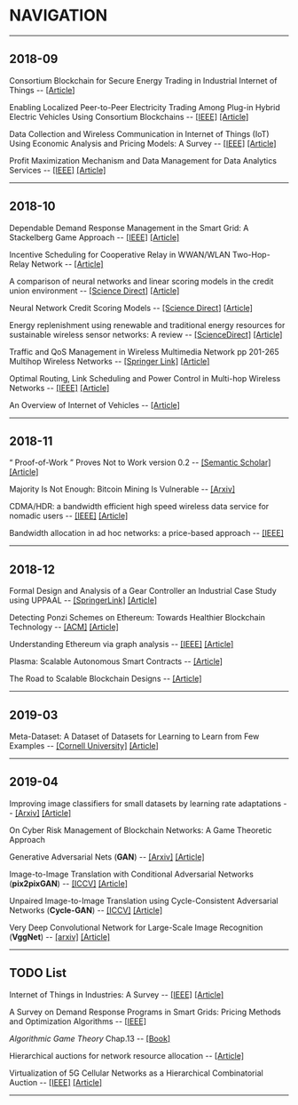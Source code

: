# NAVIGATION

---
## 2018-09

Consortium Blockchain for Secure Energy Trading in Industrial Internet of Things -- [[Article](http://folk.uio.no/yanzhang/IEEETIIBlockchain2018.pdf)]

Enabling Localized Peer-to-Peer Electricity Trading Among Plug-in Hybrid Electric Vehicles Using Consortium Blockchains -- [[IEEE]](https://ieeexplore.ieee.org/abstract/document/7935397/) [[Article]](http://folk.uio.no/yanzhang/IEEETII2017Blockchain.pdf)

Data Collection and Wireless Communication in Internet of Things (IoT) Using Economic Analysis and Pricing Models: A Survey -- [[IEEE]](https://ieeexplore.ieee.org/abstract/document/7496795/) [[Article]](https://arxiv.org/pdf/1608.03475.pdf)

Profit Maximization Mechanism and Data Management for Data Analytics Services -- [[IEEE]](https://ieeexplore.ieee.org/abstract/document/8326475/) [[Article]](https://ieeexplore.ieee.org/stamp/stamp.jsp?tp=&arnumber=8326475)



---


## 2018-10

Dependable Demand Response Management in the Smart Grid: A Stackelberg Game Approach -- [[IEEE]](https://ieeexplore.ieee.org/abstract/document/6464552/) [[Article]](https://folk.uio.no/yanzhang/IEEETSGMar2013.pdf)

Incentive Scheduling for Cooperative Relay in WWAN/WLAN Two-Hop-Relay Network -- [[Article]](http://wmnlab.ee.ntu.edu.tw/lab/publication/Conference/[C]2005_WCNC%2005.Incentive%20Scheduling%20for%20Cooperative%20Relay%20in%20WWAN&WLAN%20Two-Hop-Relay%20Network.pdf)

A comparison of neural networks and linear scoring models in the credit union environment -- [[Science Direct]](https://www.sciencedirect.com/science/article/pii/0377221795002464) [[Article]](https://www.researchgate.net/profile/George_Overstreet/publication/223603370_A_comparison_of_neural_network_and_linear_scoring_models_in_credit_union_environment/links/5a956bb745851535bcdc8bd0/A-comparison-of-neural-network-and-linear-scoring-models-in-credit-union-environment.pdf)

Neural Network Credit Scoring Models -- [[Science Direct]](https://www.sciencedirect.com/science/article/pii/S095741741101342X) [[Article]](https://www.researchgate.net/profile/David_West6/publication/223425357_Neural_Network_Credit_Scoring_Models/links/5ae9c71c45851588dd826629/Neural-Network-Credit-Scoring-Models.pdf)

Energy replenishment using renewable and traditional energy resources for sustainable wireless sensor networks: A review -- [[ScienceDirect]](https://www.sciencedirect.com/science/article/pii/S1364032115001094) [[Article]](https://ac.els-cdn.com/S1364032115001094/1-s2.0-S1364032115001094-main.pdf?_tid=1d217019-02fd-4f93-bc06-7708f0947d2e&acdnat=1539251686_4a0cd9c14089d675de51ebbb53b4e9cf)

Traffic and QoS Management in Wireless Multimedia Network pp 201-265 Multihop Wireless Networks -- [[Springer Link]](https://link.springer.com/chapter/10.1007%2F978-0-387-85573-8_5) [[Article]](https://s3.amazonaws.com/academia.edu.documents/40292284/Multihop_Wireless_Networks20151123-4913-18yxdl0.pdf?AWSAccessKeyId=AKIAIWOWYYGZ2Y53UL3A&Expires=1539485598&Signature=IC7oRlKYpx4QTYBmfrS8dRbdcGg%3D&response-content-disposition=inline%3B%20filename%3DMultihop_Wireless_Networks.pdf)

Optimal Routing, Link Scheduling and Power Control in Multi-hop Wireless Networks -- [[IEEE]](https://ieeexplore.ieee.org/abstract/document/1208720/) [[Article]](https://pdfs.semanticscholar.org/e80f/2f813ca707926dbc1955b741747b0dbf88f3.pdf)

An Overview of Internet of Vehicles -- [[Article]](https://www.researchgate.net/profile/Shangguang_Wang/publication/273394866_An_Overview_of_Internet_of_Vehicles/links/55d6926908ae9d65948be3c8/An-Overview-of-Internet-of-Vehicles.pdf)



---

## 2018-11

“ Proof-of-Work ” Proves Not to Work version 0.2 -- [[Semantic Scholar]](https://www.semanticscholar.org/paper/%E2%80%9C-Proof-of-Work-%E2%80%9D-Proves-Not-to-Work-version-0-.-2-Laurie-Clayton/7a58abc92dbe41c9e5b3c7b0a358ab9096880f25) [[Article]](https://pdfs.semanticscholar.org/e1d0/013c6f12c8f7414110babd8d3f952cbc0305.pdf?_ga=2.170908839.607070950.1539830458-435134776.1539830458)

Majority Is Not Enough: Bitcoin Mining Is Vulnerable -- [[Arxiv]](https://arxiv.org/pdf/1311.0243.pdf%7C)

CDMA/HDR: a bandwidth efficient high speed wireless data service for nomadic users -- [[IEEE]](https://ieeexplore.ieee.org/abstract/document/852034) [[Article]](http://cs-www.cs.yale.edu/homes/yry/readings/wireless/wireless_readings/hdr_qualcomm.pdf)

Bandwidth allocation in ad hoc networks: a price-based approach -- [[IEEE]](https://ieeexplore.ieee.org/abstract/document/1208917)



---

## 2018-12

Formal Design and Analysis of a Gear Controller an Industrial Case Study using UPPAAL -- [[SpringerLink]](https://link.springer.com/chapter/10.1007/BFb0054178) [[Article]](https://link.springer.com/content/pdf/10.1007/BFb0054178.pdf)

Detecting Ponzi Schemes on Ethereum: Towards Healthier Blockchain Technology -- [[ACM]](https://dl.acm.org/citation.cfm?id=3186046) [[Article]](https://www.researchgate.net/profile/Weili_Chen4/publication/324509423_Detecting_Ponzi_Schemes_on_Ethereum_Towards_Healthier_Blockchain_Technology/links/5b0a2183a6fdcc8c2532581e/Detecting-Ponzi-Schemes-on-Ethereum-Towards-Healthier-Blockchain-Technology.pdf) 

Understanding Ethereum via graph analysis -- [[IEEE]](https://ieeexplore.ieee.org/document/8486401) [[Article]](https://ieeexplore.ieee.org/stamp/stamp.jsp?tp=&arnumber=8486401)

Plasma: Scalable Autonomous Smart Contracts -- [[Article]](https://plasma.io/plasma.pdf)

The Road to Scalable Blockchain Designs -- [[Article]](https://sheharbano.com/assets/publications/usenix_login_2017.pdf)



---

## 2019-03

Meta-Dataset: A Dataset of Datasets for Learning to Learn from Few Examples -- [[Cornell University]](https://arxiv.org/abs/1903.03096) [[Article]](https://arxiv.org/pdf/1903.03096.pdf) 



---

## 2019-04

Improving image classifiers for small datasets by learning rate adaptations -- [[Arxiv]](https://arxiv.org/abs/1903.10726)  [[Article]](https://arxiv.org/pdf/1903.10726)

On Cyber Risk Management of Blockchain Networks: A Game Theoretic Approach

Generative Adversarial Nets (**GAN**) -- [[Arxiv]](https://arxiv.org/abs/1406.2661)  [[Article]](https://arxiv.org/pdf/1406.2661.pdf)

Image-to-Image Translation with Conditional Adversarial Networks (**pix2pixGAN**) -- [[ICCV]](http://openaccess.thecvf.com/content_cvpr_2017/html/Isola_Image-To-Image_Translation_With_CVPR_2017_paper.html)  [[Article]](https://arxiv.org/pdf/1611.07004.pdf)

Unpaired Image-to-Image Translation using Cycle-Consistent Adversarial Networks (**Cycle-GAN**) -- [[ICCV]](http://openaccess.thecvf.com/content_iccv_2017/html/Zhu_Unpaired_Image-To-Image_Translation_ICCV_2017_paper.html)  [[Article]](https://arxiv.org/pdf/1703.10593.pdf)

Very Deep Convolutional Network for Large-Scale Image Recognition (**VggNet**) -- [[arxiv]](https://arxiv.org/abs/1409.1556)  [[Article]](https://arxiv.org/pdf/1409.1556.pdf)



---

## TODO List

Internet of Things in Industries: A Survey -- [[IEEE]](https://ieeexplore.ieee.org/document/6714496) [[Article]](https://ieeexplore.ieee.org/stamp/stamp.jsp?tp=&arnumber=6714496&tag=1)

A Survey on Demand Response Programs in Smart Grids: Pricing Methods and Optimization Algorithms -- [[IEEE]](https://ieeexplore.ieee.org/document/6861959/)

*Algorithmic Game Theory* Chap.13 -- [[Book]](https://books.google.com.hk/books?hl=en&lr=&id=YCu2alSw0w8C&oi=fnd&pg=PR5&dq=algorithmic+game+theory&ots=aNANyRplCa&sig=EdVKqOuG7HarnhDz81j4QQUqDr8&redir_esc=y#v=onepage&q=algorithmic%20game%20theory&f=false)

Hierarchical auctions for network resource allocation -- [[Article]](https://www.ocf.berkeley.edu/~twy/docs/TaJa11gamenets.pdf)

Virtualization of 5G Cellular Networks as a Hierarchical Combinatorial Auction -- [[IEEE]](https://ieeexplore.ieee.org/abstract/document/7348713) [[Article]](https://arxiv.org/pdf/1511.08256)



---





